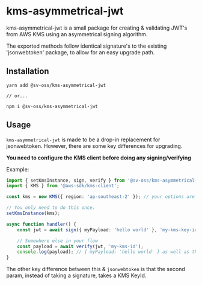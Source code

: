 # kms-asymmetrical-jwt

kms-asymmetrical-jwt is a small package for creating & validating JWT's from AWS KMS using an asymmetrical signing algorithm.

The exported methods follow identical signature's to the existing 'jsonwebtoken' package, to allow for an easy upgrade path.

## Installation

```
yarn add @sv-oss/kms-asymmetrical-jwt

// or...

npm i @sv-oss/kms-asymmetrical-jwt
```

## Usage

`kms-asymmetrical-jwt` is made to be a drop-in replacement for jsonwebtoken. However, there are some key differences for upgrading.

**You need to configure the KMS client before doing any signing/verifying**

Example:

```ts
import { setKmsInstance, sign, verify } from '@sv-oss/kms-asymmetrical-jwt';
import { KMS } from '@aws-sdk/kms-client';

const kms = new KMS({ region: 'ap-southeast-2' }); // your options are kept

// You only need to do this once.
setKmsInstance(kms);

async function handler() {
    const jwt = await sign({ myPayload: 'hello world' }, 'my-kms-key-id');

    // Somewhere else in your flow
    const payload = await verify(jwt, 'my-kms-id');
    console.log(payload); // { myPayload: 'hello world' } as well as the iat, etc
}
```

The other key difference between this & `jsonwebtoken` is that the second param, instead of taking a signature, takes a KMS KeyId.
